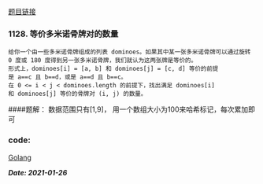 [题目链接](https://leetcode-cn.com/problems/number-of-equivalent-domino-pairs/)
    
### 1128. 等价多米诺骨牌对的数量
    给你一个由一些多米诺骨牌组成的列表 dominoes。如果其中某一张多米诺骨牌可以通过旋转 0 度或 180 度得到另一张多米诺骨牌，我们就认为这两张牌是等价的。
    形式上，dominoes[i] = [a, b] 和 dominoes[j] = [c, d] 等价的前提是 a==c 且 b==d，或是 a==d 且 b==c。
    在 0 <= i < j < dominoes.length 的前提下，找出满足 dominoes[i] 和 dominoes[j] 等价的骨牌对 (i, j) 的数量。

####题解： 
    数据范围只有[1,9]， 用一个数组大小为100来哈希标记，每次累加即可

### code:
[Golang](https://github.com/Archangel59/LeetCode/blob/main/1128/1128.go)  

***Date: 2021-01-26***
